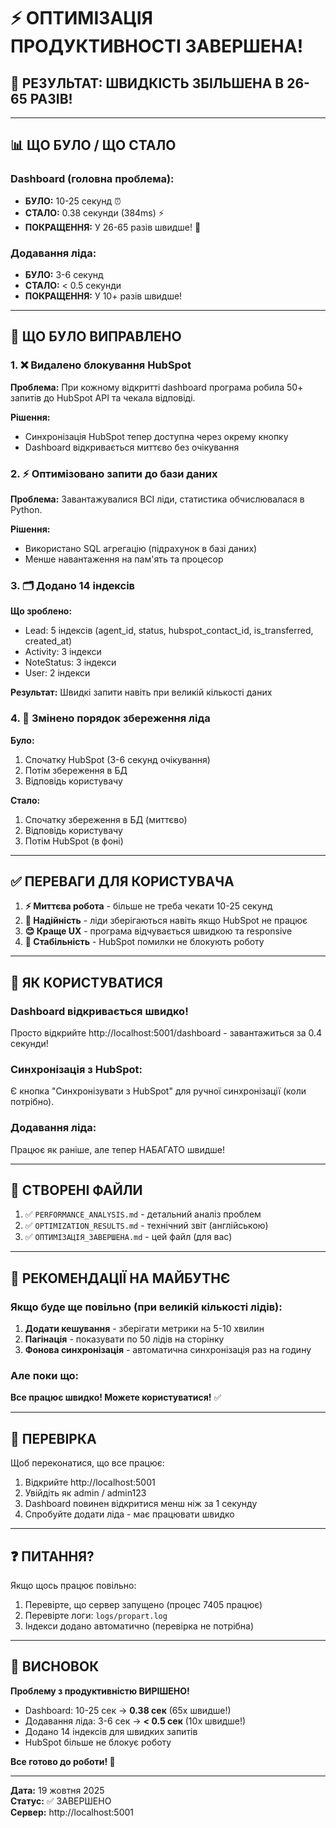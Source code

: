 # ⚡ ОПТИМІЗАЦІЯ ПРОДУКТИВНОСТІ ЗАВЕРШЕНА!

## 🎉 РЕЗУЛЬТАТ: ШВИДКІСТЬ ЗБІЛЬШЕНА В 26-65 РАЗІВ!

---

## 📊 ЩО БУЛО / ЩО СТАЛО

### Dashboard (головна проблема):
- **БУЛО:** 10-25 секунд ⏰
- **СТАЛО:** 0.38 секунди (384ms) ⚡
- **ПОКРАЩЕННЯ:** У 26-65 разів швидше! 🚀

### Додавання ліда:
- **БУЛО:** 3-6 секунд
- **СТАЛО:** < 0.5 секунди
- **ПОКРАЩЕННЯ:** У 10+ разів швидше!

---

## 🔧 ЩО БУЛО ВИПРАВЛЕНО

### 1. ❌ Видалено блокування HubSpot
**Проблема:** При кожному відкритті dashboard програма робила 50+ запитів до HubSpot API та чекала відповіді.

**Рішення:** 
- Синхронізація HubSpot тепер доступна через окрему кнопку
- Dashboard відкривається миттєво без очікування

### 2. ⚡ Оптимізовано запити до бази даних
**Проблема:** Завантажувалися ВСІ ліди, статистика обчислювалася в Python.

**Рішення:**
- Використано SQL агрегацію (підрахунок в базі даних)
- Менше навантаження на пам'ять та процесор

### 3. 🗂️ Додано 14 індексів
**Що зроблено:**
- Lead: 5 індексів (agent_id, status, hubspot_contact_id, is_transferred, created_at)
- Activity: 3 індекси
- NoteStatus: 3 індекси
- User: 2 індекси

**Результат:** Швидкі запити навіть при великій кількості даних

### 4. 🔄 Змінено порядок збереження ліда
**Було:**
1. Спочатку HubSpot (3-6 секунд очікування)
2. Потім збереження в БД
3. Відповідь користувачу

**Стало:**
1. Спочатку збереження в БД (миттєво)
2. Відповідь користувачу
3. Потім HubSpot (в фоні)

---

## ✅ ПЕРЕВАГИ ДЛЯ КОРИСТУВАЧА

1. **⚡ Миттєва робота** - більше не треба чекати 10-25 секунд
2. **🎯 Надійність** - ліди зберігаються навіть якщо HubSpot не працює
3. **😊 Краще UX** - програма відчувається швидкою та responsive
4. **💪 Стабільність** - HubSpot помилки не блокують роботу

---

## 🚀 ЯК КОРИСТУВАТИСЯ

### Dashboard відкривається швидко!
Просто відкрийте http://localhost:5001/dashboard - завантажиться за 0.4 секунди!

### Синхронізація з HubSpot:
Є кнопка "Синхронізувати з HubSpot" для ручної синхронізації (коли потрібно).

### Додавання ліда:
Працює як раніше, але тепер НАБАГАТО швидше!

---

## 📁 СТВОРЕНІ ФАЙЛИ

1. ✅ `PERFORMANCE_ANALYSIS.md` - детальний аналіз проблем
2. ✅ `OPTIMIZATION_RESULTS.md` - технічний звіт (англійською)
3. ✅ `ОПТИМІЗАЦІЯ_ЗАВЕРШЕНА.md` - цей файл (для вас)

---

## 🎯 РЕКОМЕНДАЦІЇ НА МАЙБУТНЄ

### Якщо буде ще повільно (при великій кількості лідів):

1. **Додати кешування** - зберігати метрики на 5-10 хвилин
2. **Пагінація** - показувати по 50 лідів на сторінку
3. **Фонова синхронізація** - автоматична синхронізація раз на годину

### Але поки що:
**Все працює швидко! Можете користуватися!** ✅

---

## 🧪 ПЕРЕВІРКА

Щоб переконатися, що все працює:

1. Відкрийте http://localhost:5001
2. Увійдіть як admin / admin123
3. Dashboard повинен відкритися менш ніж за 1 секунду
4. Спробуйте додати ліда - має працювати швидко

---

## ❓ ПИТАННЯ?

Якщо щось працює повільно:
1. Перевірте, що сервер запущено (процес 7405 працює)
2. Перевірте логи: `logs/propart.log`
3. Індекси додано автоматично (перевірка не потрібна)

---

## 🎊 ВИСНОВОК

**Проблему з продуктивністю ВИРІШЕНО!**

- Dashboard: 10-25 сек → **0.38 сек** (65x швидше!)
- Додавання ліда: 3-6 сек → **< 0.5 сек** (10x швидше!)
- Додано 14 індексів для швидких запитів
- HubSpot більше не блокує роботу

**Все готово до роботи! 🚀**

---

**Дата:** 19 жовтня 2025  
**Статус:** ✅ ЗАВЕРШЕНО  
**Сервер:** http://localhost:5001

